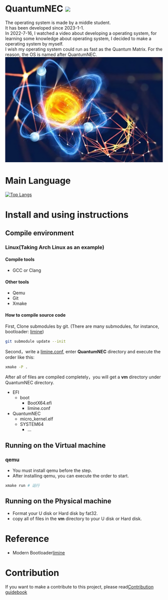 # QuantumNEC ![](https://komarev.com/ghpvc/?username=SegmentationFaultCD&color=green)
The operating system is made by a middle student.<br>
It has been developed since 2023-1-1.<br>
In 2022-7-16, I watched a video about developing a operating system, for learning some knowledge about operating system, I decided to make a operating system by myself.<br>
I wish my operating system could run as fast as the Quantum Matrix. For the reason, the OS is named after QuantumNEC.
[![MasterHead](images/background.jpeg)](https://github.com/SegmentationFaultCD)

# Main Language

[![Top Langs](https://github-readme-stats.vercel.app/api/top-langs/?username=SegmentationFaultCD&layout=donut-vertical)](https://github.com/SegmentationFaultCD/QuantumNEC/tree/limine)

# Install and using instructions

## Compile environment

### Linux(Taking Arch Linux as an example)

#### Compile tools
- GCC or Clang
#### Other tools
- Qemu
- Git
- Xmake
#### How to compile source code
 
First, Clone submodules by git. (There are many submodules, for instance, bootloader: [limine](https://github.com/limine-bootloader/limine))
```bash
git submodule update --init
```
Second，write a [limine.conf](./source/boot/limine.conf), enter __QuantumNEC__ directory and execute the order like this:<br>
```bash
xmake -P .
```
After all of files are compiled completely，you will get a __vm__ directory under QuantumNEC directory.<br>
- EFI
  - boot
    - BootX64.efi
    - limine.conf
- QuantumNEC
    - micro_kernel.elf
    - SYSTEM64
      - ...<br>

## Running on the Virtual machine
### qemu
 - You must install qemu before the step.
 - After installing qemu, you can execute the order to start.
```bash
xmake run # 运行
```
## Running on the Physical machine
 - Format your U disk or Hard disk by fat32.
 - copy all of files in the __vm__ directory to your U disk or Hard disk.
# Reference
- Modern Bootloader[limine](https://github.com/limine-bootloader/limine)
# Contribution
If you want to make a contribute to this project, please read[Contribution guidebook](scripts/CONTRIBUTING.md)